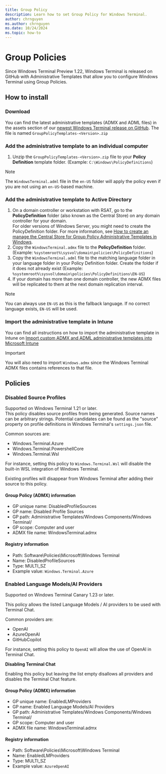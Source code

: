 ```yaml
---
title: Group Policy
description: Learn how to set Group Policy for Windows Terminal.
author: chrnguyen
ms.author: chrnguyen
ms.date: 10/24/2024
ms.topic: how-to 
---
```


# Group Policies

Since Windows Terminal Preview 1.22, Windows Terminal is released on GitHub with Administrative Templates that allow you to configure Windows Terminal using Group Policies.

## How to install

### Download

You can find the latest administrative templates (ADMX and ADML files) in the assets section of our [newest Windows Terminal release on GitHub](https://github.com/microsoft/terminal/releases/latest). The file is named `GroupPolicyTemplates-<Version>.zip`

### Add the administrative template to an individual computer

1. Unzip the `GroupPolicyTemplates-<Version>.zip` file to your **Policy Definition** template folder. (Example: `C:\Windows\PolicyDefinitions`)

> [!NOTE]
> The `WindowsTerminal.adml` file in the `en-US` folder will apply the policy even if you are not using an `en-US`-based machine.

### Add the administrative template to Active Directory

1. On a domain controller or workstation with RSAT, go to the **PolicyDefinition** folder (also known as the Central Store) on any domain controller for your domain. <br>
For older versions of Windows Server, you might need to create the PolicyDefinition folder. For more information, see [How to create an manage the Central Store for Group Policy Administrative Templates in Windows](/troubleshoot/windows-client/group-policy/create-and-manage-central-store).
2. Copy the `WindowsTerminal.admx` file to the **PolicyDefinition** folder. (Example: `%systemroot%\sysvol\domain\policies\PolicyDefinitions`)
3. Copy the `WindowsTerminal.adml` file to the matching language folder in your language folder in your Policy Definition folder. Create the folder if it does not already exist (Example: `%systemroot%\sysvol\domain\policies\PolicyDefinitions\EN-US`)
4. If your domain has more than one domain controller, the new ADMX files will be replicated to them at the next domain replication interval.

> [!NOTE]
> You can always use `EN-US` as this is the fallback language. If no correct language exists, `EN-US` will be used.

### Import the administrative template in Intune

You can find all instructions on how to import the administrative template in Intune on [Import custom ADMX and ADML administrative templates into Microsoft Intune](/mem/intune/configuration/administrative-templates-import-custom#add-the-admx-and-adml-files)

> [!Important]
> You will also need to import `Windows.admx` since the Windows Terminal ADMX files contains references to that file.

## Policies

### Disabled Source Profiles

Supported on Windows Terminal 1.21 or later.
<br>
This policy disables source profiles from being generated. Source names can be arbitrary strings. Potential candidates can be found as the "source" property on profile definitions in Windows Terminal's `settings.json` file.

Common sources are:
- Windows.Terminal.Azure
- Windows.Terminal.PowershellCore
- Windows.Terminal.Wsl

For instance, setting this policy to `Windows.Terminal.Wsl` will disable the built-in WSL integration of Windows Terminal.

Existing profiles will disappear from Windows Terminal after adding their source to this policy.

#### Group Policy (ADMX) information

- GP unique name: DisabledProfileSources
- GP name: Disabled Profile Sources
- GP path: Administrative Templates/Windows Components/Windows Terminal/
- GP scope: Computer and user
- ADMX file name: WindowsTerminal.admx

#### Registry information

- Path: Software\Policies\Microsoft\Windows Terminal
- Name: DisabledProfileSources
- Type: MULTI_SZ
- Example value: `Windows.Terminal.Azure`

### Enabled Language Models/AI Providers

Supported on Windows Terminal Canary 1.23 or later.
<br>

This policy allows the listed Language Models / AI providers to be used with Terminal Chat. <br>

Common providers are:
- OpenAI
- AzureOpenAI
- GitHubCopilot

For instance, setting this policy to `OpenAI` will allow the use of OpenAI in Terminal Chat.

**Disabling Terminal Chat**

Enabling this policy but leaving the list empty disallows all providers and disables the Terminal Chat feature. 

#### Group Policy (ADMX) information

- GP unique name: EnabledLMProviders
- GP name: Enabled Language Models/AI Providers
- GP path: Administrative Templates/Windows Components/Windows Terminal/
- GP scope: Computer and user
- ADMX file name: WindowsTerminal.admx

#### Registry information

- Path: Software\Policies\Microsoft\Windows Terminal
- Name: EnabledLMProviders
- Type: MULTI_SZ
- Example value: `AzureOpenAI`
